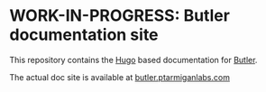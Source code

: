 # WORK-IN-PROGRESS: Butler documentation site

This repository contains the [Hugo](https://gohugo.io/) based documentation for [Butler](https://github.com/ptarmiganlabs/butler).

The actual doc site is available at [butler.ptarmiganlabs.com](https://butler.ptarmiganlabs.com)
